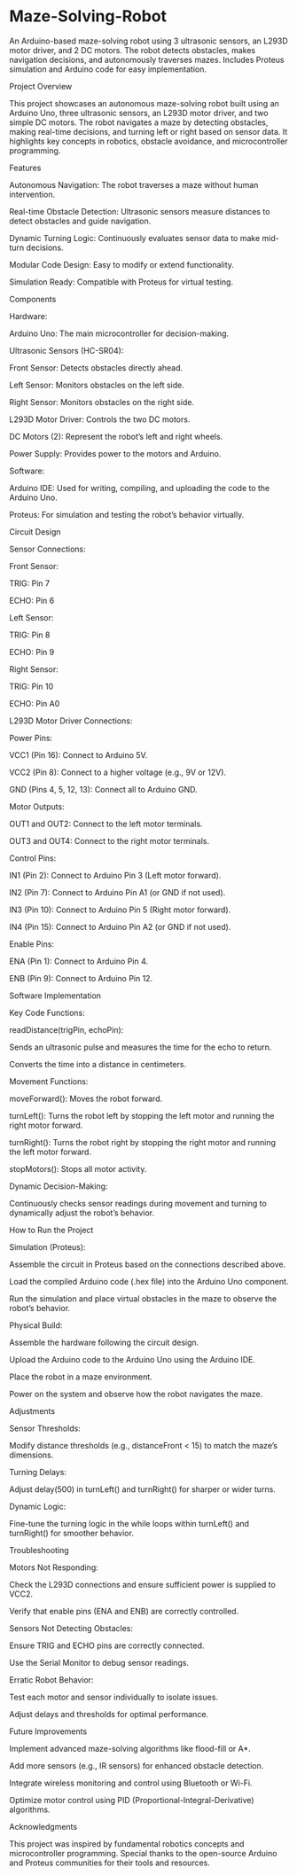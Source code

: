 # Maze-Solving-Robot
 An Arduino-based maze-solving robot using 3 ultrasonic sensors, an L293D motor driver, and 2 DC motors. The robot detects obstacles, makes navigation decisions, and autonomously traverses mazes. Includes Proteus simulation and Arduino code for easy implementation.

Project Overview

This project showcases an autonomous maze-solving robot built using an Arduino Uno, three ultrasonic sensors, an L293D motor driver, and two simple DC motors. The robot navigates a maze by detecting obstacles, making real-time decisions, and turning left or right based on sensor data. It highlights key concepts in robotics, obstacle avoidance, and microcontroller programming.

Features

Autonomous Navigation: The robot traverses a maze without human intervention.

Real-time Obstacle Detection: Ultrasonic sensors measure distances to detect obstacles and guide navigation.

Dynamic Turning Logic: Continuously evaluates sensor data to make mid-turn decisions.

Modular Code Design: Easy to modify or extend functionality.

Simulation Ready: Compatible with Proteus for virtual testing.

Components

Hardware:

Arduino Uno: The main microcontroller for decision-making.

Ultrasonic Sensors (HC-SR04):

Front Sensor: Detects obstacles directly ahead.

Left Sensor: Monitors obstacles on the left side.

Right Sensor: Monitors obstacles on the right side.

L293D Motor Driver: Controls the two DC motors.

DC Motors (2): Represent the robot’s left and right wheels.

Power Supply: Provides power to the motors and Arduino.

Software:

Arduino IDE: Used for writing, compiling, and uploading the code to the Arduino Uno.

Proteus: For simulation and testing the robot’s behavior virtually.

Circuit Design

Sensor Connections:

Front Sensor:

TRIG: Pin 7

ECHO: Pin 6

Left Sensor:

TRIG: Pin 8

ECHO: Pin 9

Right Sensor:

TRIG: Pin 10

ECHO: Pin A0

L293D Motor Driver Connections:

Power Pins:

VCC1 (Pin 16): Connect to Arduino 5V.

VCC2 (Pin 8): Connect to a higher voltage (e.g., 9V or 12V).

GND (Pins 4, 5, 12, 13): Connect all to Arduino GND.

Motor Outputs:

OUT1 and OUT2: Connect to the left motor terminals.

OUT3 and OUT4: Connect to the right motor terminals.

Control Pins:

IN1 (Pin 2): Connect to Arduino Pin 3 (Left motor forward).

IN2 (Pin 7): Connect to Arduino Pin A1 (or GND if not used).

IN3 (Pin 10): Connect to Arduino Pin 5 (Right motor forward).

IN4 (Pin 15): Connect to Arduino Pin A2 (or GND if not used).

Enable Pins:

ENA (Pin 1): Connect to Arduino Pin 4.

ENB (Pin 9): Connect to Arduino Pin 12.

Software Implementation

Key Code Functions:

readDistance(trigPin, echoPin):

Sends an ultrasonic pulse and measures the time for the echo to return.

Converts the time into a distance in centimeters.

Movement Functions:

moveForward(): Moves the robot forward.

turnLeft(): Turns the robot left by stopping the left motor and running the right motor forward.

turnRight(): Turns the robot right by stopping the right motor and running the left motor forward.

stopMotors(): Stops all motor activity.

Dynamic Decision-Making:

Continuously checks sensor readings during movement and turning to dynamically adjust the robot’s behavior.

How to Run the Project

Simulation (Proteus):

Assemble the circuit in Proteus based on the connections described above.

Load the compiled Arduino code (.hex file) into the Arduino Uno component.

Run the simulation and place virtual obstacles in the maze to observe the robot’s behavior.

Physical Build:

Assemble the hardware following the circuit design.

Upload the Arduino code to the Arduino Uno using the Arduino IDE.

Place the robot in a maze environment.

Power on the system and observe how the robot navigates the maze.

Adjustments

Sensor Thresholds:

Modify distance thresholds (e.g., distanceFront < 15) to match the maze’s dimensions.

Turning Delays:

Adjust delay(500) in turnLeft() and turnRight() for sharper or wider turns.

Dynamic Logic:

Fine-tune the turning logic in the while loops within turnLeft() and turnRight() for smoother behavior.

Troubleshooting

Motors Not Responding:

Check the L293D connections and ensure sufficient power is supplied to VCC2.

Verify that enable pins (ENA and ENB) are correctly controlled.

Sensors Not Detecting Obstacles:

Ensure TRIG and ECHO pins are correctly connected.

Use the Serial Monitor to debug sensor readings.

Erratic Robot Behavior:

Test each motor and sensor individually to isolate issues.

Adjust delays and thresholds for optimal performance.

Future Improvements

Implement advanced maze-solving algorithms like flood-fill or A*.

Add more sensors (e.g., IR sensors) for enhanced obstacle detection.

Integrate wireless monitoring and control using Bluetooth or Wi-Fi.

Optimize motor control using PID (Proportional-Integral-Derivative) algorithms.

Acknowledgments

This project was inspired by fundamental robotics concepts and microcontroller programming. Special thanks to the open-source Arduino and Proteus communities for their tools and resources.

